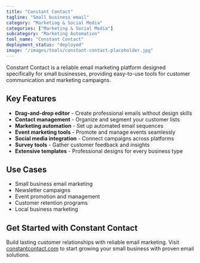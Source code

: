 ```yaml
---
title: "Constant Contact"
tagline: "Small business email"
category: "Marketing & Social Media"
categories: ["Marketing & Social Media"]
subcategory: "Marketing Automation"
tool_name: "Constant Contact"
deployment_status: "deployed"
image: "/images/tools/constant-contact-placeholder.jpg"
---
```

Constant Contact is a reliable email marketing platform designed specifically for small businesses, providing easy-to-use tools for customer communication and marketing campaigns.

## Key Features

- **Drag-and-drop editor** - Create professional emails without design skills
- **Contact management** - Organize and segment your customer lists
- **Marketing automation** - Set up automated email sequences
- **Event marketing tools** - Promote and manage events seamlessly
- **Social media integration** - Connect campaigns across platforms
- **Survey tools** - Gather customer feedback and insights
- **Extensive templates** - Professional designs for every business type

## Use Cases

- Small business email marketing
- Newsletter campaigns
- Event promotion and management
- Customer retention programs
- Local business marketing

## Get Started with Constant Contact

Build lasting customer relationships with reliable email marketing. Visit [constantcontact.com](https://www.constantcontact.com) to start growing your small business with proven email solutions.